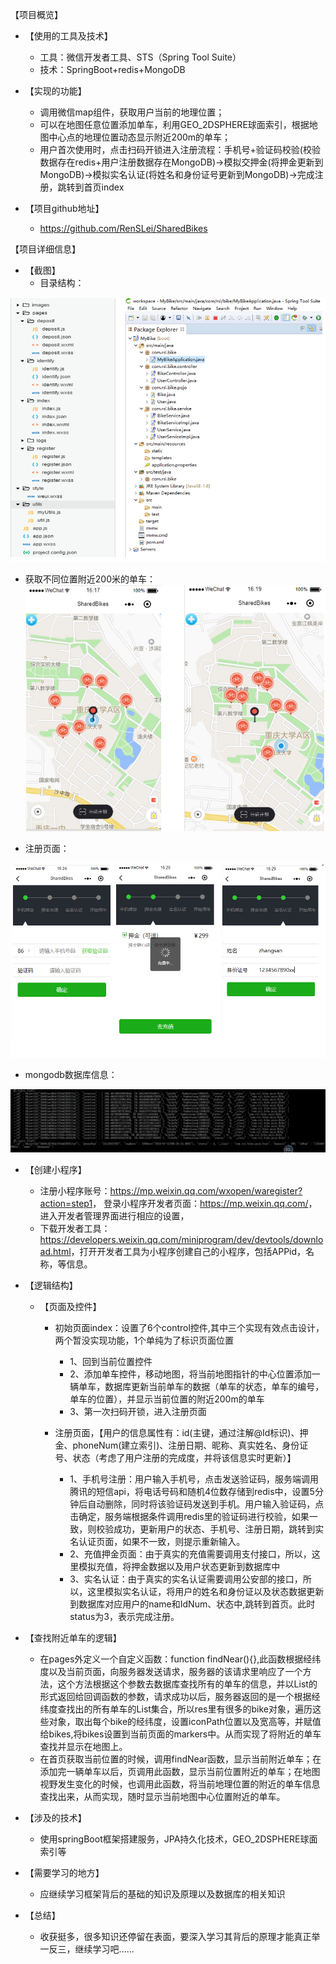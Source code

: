 【项目概览】

- 【使用的工具及技术】

  - 工具：微信开发者工具、STS（Spring Tool Suite）
  - 技术：SpringBoot+redis+MongoDB

- 【实现的功能】

  - 调用微信map组件，获取用户当前的地理位置；
  - 可以在地图任意位置添加单车，利用GEO_2DSPHERE球面索引，根据地图中心点的地理位置动态显示附近200m的单车；
  - 用户首次使用时，点击扫码开锁进入注册流程：手机号+验证码校验(校验数据存在redis+用户注册数据存在MongoDB)->模拟交押金(将押金更新到MongoDB)->模拟实名认证(将姓名和身份证号更新到MongoDB)->完成注册，跳转到首页index

- 【项目github地址】

  - https://github.com/RenSLei/SharedBikes

  


【项目详细信息】

- 【截图】
  - 目录结构：

![img](https://github.com/RenSLei/SharedBikes/blob/master/directory.png)

- 获取不同位置附近200米的单车：
![img](https://github.com/RenSLei/SharedBikes/blob/master/findNear.png)

- 注册页面：

![img](https://github.com/RenSLei/SharedBikes/blob/master/register.png)

- mongodb数据库信息：

![img](https://github.com/RenSLei/SharedBikes/blob/master/mongodb.png)

- 【创建小程序】

  - 注册小程序账号：<https://mp.weixin.qq.com/wxopen/waregister?action=step1>，
    登录小程序开发者页面：<https://mp.weixin.qq.com/>，进入开发者管理界面进行相应的设置，	
  - 下载开发者工具：<https://developers.weixin.qq.com/miniprogram/dev/devtools/download.html>，打开开发者工具为小程序创建自己的小程序，包括APPid，名称，等信息。

- 【逻辑结构】

  - 【页面及控件】
    - 初始页面index：设置了6个control控件,其中三个实现有效点击设计，两个暂没实现功能，1个单纯为了标识页面位置
      - 1、回到当前位置控件
      - 2、添加单车控件，移动地图，将当前地图指针的中心位置添加一辆单车，数据库更新当前单车的数据（单车的状态，单车的编号，单车的位置），并显示当前位置的附近200m的单车
      - 3、第一次扫码开锁，进入注册页面

    - 注册页面，【用户的信息属性有：id(主键，通过注解@Id标识)、押金、phoneNum(建立索引)、注册日期、昵称、真实姓名、身份证号、状态（考虑了用户注册的完成度，并将该信息实时更新）】
      - 1、手机号注册：用户输入手机号，点击发送验证码，服务端调用腾讯的短信api，将电话号码和随机4位数存储到redis中，设置5分钟后自动删除，同时将该验证码发送到手机。用户输入验证码，点击确定，服务端根据条件调用redis里的验证码进行校验，如果一致，则校验成功，更新用户的状态、手机号、注册日期，跳转到实名认证页面，如果不一致，则提示重新输入。
      - 2、充值押金页面：由于真实的充值需要调用支付接口，所以，这里模拟充值，将押金数据以及用户状态更新到数据库中
      - 3、实名认证：由于真实的实名认证需要调用公安部的接口，所以，这里模拟实名认证，将用户的姓名和身份证以及状态数据更新到数据库对应用户的name和IdNum、状态中,跳转到首页。此时status为3，表示完成注册。

- 【查找附近单车的逻辑】
  - 在pages外定义一个自定义函数：function findNear(){},此函数根据经纬度以及当前页面，向服务器发送请求，服务器的该请求里响应了一个方法，这个方法根据这个参数去数据库查找所有的单车的信息，并以List<Bike>的形式返回给回调函数的参数，请求成功以后，服务器返回的是一个根据经纬度查找出的所有单车的List集合，所以res里有很多的bike对象，遍历这些对象，取出每个bike的经纬度，设置iconPath位置以及宽高等，并赋值给bikes,将bikes设置到当前页面的markers中。从而实现了将附近的单车查找并显示在地图上。
  - 在首页获取当前位置的时候，调用findNear函数，显示当前附近单车；在添加完一辆单车以后，页调用此函数，显示当前位置附近的单车；在地图视野发生变化的时候，也调用此函数，将当前地理位置的附近的单车信息查找出来，从而实现，随时显示当前地图中心位置附近的单车。

- 【涉及的技术】

  - 使用springBoot框架搭建服务，JPA持久化技术，GEO_2DSPHERE球面索引等

- 【需要学习的地方】

  - 应继续学习框架背后的基础的知识及原理以及数据库的相关知识

- 【总结】

  - 收获挺多，很多知识还停留在表面，要深入学习其背后的原理才能真正举一反三，继续学习吧......

